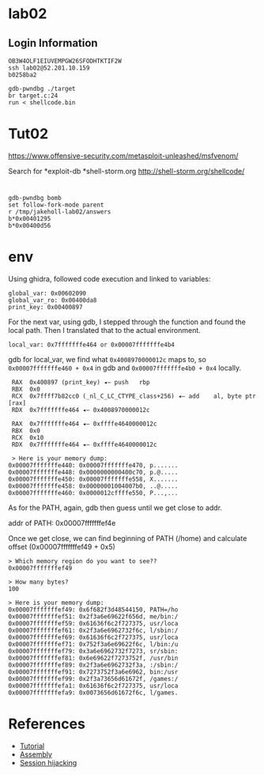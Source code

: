 # lab02 

## Login Information
```
OB3W4OLF1EIUVEMPGW26SFODHTKTIF2W
ssh lab02@52.201.10.159
b0258ba2

gdb-pwndbg ./target
br target.c:24
run < shellcode.bin
```
# Tut02
https://www.offensive-security.com/metasploit-unleashed/msfvenom/

Search for 
*exploit-db
*shell-storm.org
http://shell-storm.org/shellcode/

# 
```
gdb-pwndbg bomb
set follow-fork-mode parent
r /tmp/jakeholl-lab02/answers
b*0x00401295
b*0x00400d56
```

# env
Using ghidra, followed code execution and linked to variables:
```
global_var: 0x00602090
global_var_ro: 0x00400da8
print_key: 0x00400897
```

For the next var, using gdb, I stepped through the function and found the local path. Then I translated that to the actual environment.
```
local_var: 0x7fffffffe464 or 0x00007fffffffe4b4
```
gdb for local_var, we find what `0x4008970000012c` maps to, so `0x00007fffffffe460 + 0x4` in gdb and `0x00007fffffffe4b0 + 0x4` locally. 
```
 RAX  0x400897 (print_key) ◂— push   rbp
 RBX  0x0
 RCX  0x7ffff7b82cc0 (_nl_C_LC_CTYPE_class+256) ◂— add    al, byte ptr [rax]
 RDX  0x7fffffffe464 ◂— 0x4008970000012c

 RAX  0x7fffffffe464 ◂— 0xffffe4640000012c
 RBX  0x0
 RCX  0x10
 RDX  0x7fffffffe464 ◂— 0xffffe4640000012c

 > Here is your memory dump:
0x00007fffffffe440: 0x00007fffffffe470, p.......
0x00007fffffffe448: 0x0000000000400c70, p.@.....
0x00007fffffffe450: 0x00007fffffffe558, X.......
0x00007fffffffe458: 0x00000001004007b0, ..@.....
0x00007fffffffe460: 0x0000012cffffe550, P...,...
```

As for the PATH, again, gdb then guess until we get close to addr.

addr of PATH: 0x00007fffffffef4e

Once we get close, we can find beginning of PATH (/home) and calculate offset (0x00007fffffffef49 + 0x5)
```
> Which memory region do you want to see??
0x00007fffffffef49

> How many bytes?
100

> Here is your memory dump:
0x00007fffffffef49: 0x6f682f3d48544150, PATH=/ho
0x00007fffffffef51: 0x2f3a6e69622f656d, me/bin:/
0x00007fffffffef59: 0x61636f6c2f727375, usr/loca
0x00007fffffffef61: 0x2f3a6e6962732f6c, l/sbin:/
0x00007fffffffef69: 0x61636f6c2f727375, usr/loca
0x00007fffffffef71: 0x752f3a6e69622f6c, l/bin:/u
0x00007fffffffef79: 0x3a6e6962732f7273, sr/sbin:
0x00007fffffffef81: 0x6e69622f7273752f, /usr/bin
0x00007fffffffef89: 0x2f3a6e6962732f3a, :/sbin:/
0x00007fffffffef91: 0x7273752f3a6e6962, bin:/usr
0x00007fffffffef99: 0x2f3a73656d61672f, /games:/
0x00007fffffffefa1: 0x61636f6c2f727375, usr/loca
0x00007fffffffefa9: 0x0073656d61672f6c, l/games.
```
# References
* [Tutorial](https://tc.gts3.org/cs6265/2020-spring/tut/tut02-warmup2.html)
* [Assembly](https://www.cs.virginia.edu/~evans/cs216/guides/x86.html)
* [Session hijacking](https://en.wikipedia.org/wiki/Session_hijacking)

